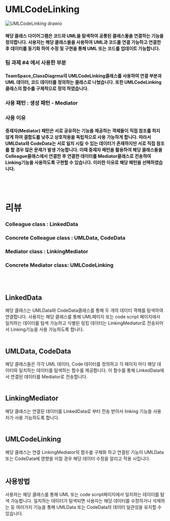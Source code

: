 # UMLCodeLinking
![UMLCodeLinking drawio](https://github.com/choi-hyk/SW-engineering-TeamProject/assets/127075917/6fe347b3-5b32-4452-85cb-7c0868a0862d)


####  해당 클래스 다이어그램은 코드와 UML을 탐색하여 공통된 클래스들을 연결하는 기능을 정의합니다. 사용자는 해당 클래스들을 사용하여 UML과 코드를 연결 가능하고 연결한 후 데이터를 동기화 하여 수정 및 구현을 통해 UML 또는 코드를 업데이트 가능합니다.
### 팀 과제 #4 에서 사용한 부분
#### TeamSpace_ClassDiagrma의 UMLCodeLinking클래스를 사용하여 연결 부분과 UML 데이터, 코드 데이터를 정의하는 클래스로 나눴습니다. 또한  UMLCodeLinking클래스의 함수를 구체적으로 정의 하였습니다.
### 사용 패턴 : 생성 패턴 - Mediator
### 사용 이유
#### 중재자(Mediator) 패턴은 서로 공유하는 기능을 제공하는 객체들이 직접 참조를 하지 않게 하여 결합도를 낮추고 상호작용을 독립적으로 사용 가능하게 합니다. 따라서 UMLData와 CodeData는 서로 일치 시킬 수 있는 데이터가 존재하지만 서로 직접 참조를 할 경우 많은 문제가 발생 가능합니다. 이때 중재자 패턴을 활용하여 해당 클래스들을 Colleague클래스에서 연결한 후 연결한 데이터를 Mediator클래스로 전송하여 Linking기능을 사용하도록 구현할 수 있습니다. 이러한 이유로 해당 패턴을 선택하였습니다. 
<br/><br/>
# 리뷰
### Colleague class : LinkedData
### Concrete Colleague class : UMLData, CodeData
### Mediator class : LinkingMediator
### Concrete Mediator class: UMLCodeLinking
<br/><br/>
## LinkedData
해당 클래스는 UMLData와 CodeData클래스를 통해 두 개의 데이터 객체를 탐색하여 연결합니다. 사용자는 해당 클래스를 통해 UML페이지 또는 code script 페이지에서 일치하는 데이터를 탐색 가능하고 식별된 링킹 데이터는 LinkingMediator로 전송되어서 Linking기능을 사용 가능하도록 합니다.
<br/><br/>
## UMLData, CodeData
해당 클래스들은 각각 UML 데이터, Code 데이터를 정의하고 각 페이지 마다 해당 데이터와 일치하는 데이터를 탐색하는 함수를 제공합니다. 이 함수를 통해 LinkedData에서 연결된 데이터를 Mediator로 전송합니다.
<br/><br/>
## LinkingMediator
해당 클래스는 연결된 데이터를 LinkedData로 부터 전송 받아서 linking 기능을 사용자가 사용 가능하도록 합니다. 
<br/><br/>
## UMLCodeLinking
해당 클래스는 연결 LinkingMediator의 함수를 구체화 하고 연결된 기능이 UMLData또는 CodeData에 영향을 미칠 경우 해당 데이터 수정을 알리고 적용 시킵니다.
<br/><br/>
## 사용방법
사용자는 해당 클래스를 통해 UML 또는 code script페이지에서 일치하는 데이터를 탐색 가능합니다. 일치하는 데이터가 탐색되면 사용자는 해당 데이터를 수정하거나 삭제하는 등 여러가지 기능을 통해 UMLData 또는 CodeData의 데이터 일관성을 유지할 수 있습니다.
